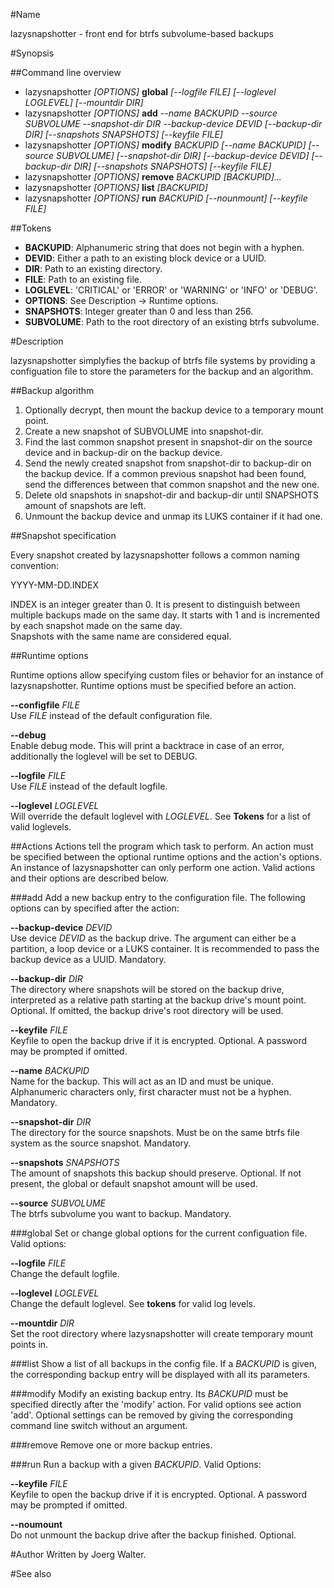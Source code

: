 #Name

lazysnapshotter - front end for btrfs subvolume-based backups

#Synopsis

##Command line overview

- lazysnapshotter *\[OPTIONS\]* **global** *\[--logfile FILE\] \[--loglevel LOGLEVEL\] \[--mountdir DIR\]*
- lazysnapshotter *\[OPTIONS\]* **add** *--name BACKUPID --source SUBVOLUME --snapshot-dir DIR --backup-device DEVID \[--backup-dir DIR\] \[--snapshots SNAPSHOTS\] \[--keyfile FILE\]*
- lazysnapshotter *\[OPTIONS\]* **modify** *BACKUPID \[--name BACKUPID\] \[--source SUBVOLUME\] \[--snapshot-dir DIR\] \[--backup-device DEVID\] \[--backup-dir DIR\] \[--snapshots SNAPSHOTS\] \[--keyfile FILE\]*
- lazysnapshotter *\[OPTIONS\]* **remove** *BACKUPID \[BACKUPID\]...*
- lazysnapshotter *\[OPTIONS\]* **list** *\[BACKUPID\]*
- lazysnapshotter *\[OPTIONS\]* **run** *BACKUPID \[--nounmount\] \[--keyfile FILE\]*

##Tokens

- **BACKUPID**: Alphanumeric string that does not begin with a hyphen.
- **DEVID**: Either a path to an existing block device or a UUID.
- **DIR**: Path to an existing directory.
- **FILE**: Path to an existing file.
- **LOGLEVEL**: 'CRITICAL' or 'ERROR' or 'WARNING' or 'INFO' or 'DEBUG'.
- **OPTIONS**: See Description -> Runtime options.
- **SNAPSHOTS**: Integer greater than 0 and less than 256.
- **SUBVOLUME**: Path to the root directory of an existing btrfs subvolume.

#Description

lazysnapshotter simplyfies the backup of btrfs file systems by providing a configuation file to store the parameters for the backup and an algorithm.

##Backup algorithm

1. Optionally decrypt, then mount the backup device to a temporary mount point.
2. Create a new snapshot of SUBVOLUME into snapshot-dir.
3. Find the last common snapshot present in snapshot-dir on the source device and in backup-dir on the backup device.
4. Send the newly created snapshot from snapshot-dir to backup-dir on the backup device. If a common previous snapshot had been found, send the differences between that common snapshot and the new one.
5. Delete old snapshots in snapshot-dir and backup-dir until SNAPSHOTS amount of snapshots are left.
6. Unmount the backup device and unmap its LUKS container if it had one.

##Snapshot specification

Every snapshot created by lazysnapshotter follows a common naming convention:

YYYY-MM-DD.INDEX

INDEX is an integer greater than 0. It is present to distinguish between multiple backups made on the same day. It starts with 1 and is incremented by each snapshot made on the same day.  
Snapshots with the same name are considered equal.

##Runtime options

Runtime options allow specifying custom files or behavior for an instance of lazysnapshotter. Runtime options must be specified before an action.

**--configfile** *FILE*  
Use *FILE* instead of the default configuration file.

**--debug**  
Enable debug mode. This will print a backtrace in case of an error, additionally the loglevel will be set to DEBUG.

**--logfile** *FILE*  
Use *FILE* instead of the default logfile.

**--loglevel** *LOGLEVEL*  
Will override the default loglevel with *LOGLEVEL*. See **Tokens** for a list of valid loglevels.

##Actions
Actions tell the program which task to perform. An action must be specified between the optional runtime options and the action's options. An instance of lazysnapshotter can only perform one action. Valid actions and their options are described below.

###add
Add a new backup entry to the configuration file. The following options can by specified after the action:

**--backup-device** *DEVID*  
Use device *DEVID* as the backup drive. The argument can either be a partition, a loop device or a LUKS container. It is recommended to pass the backup device as a UUID. Mandatory.

**--backup-dir** *DIR*  
The directory where snapshots will be stored on the backup drive, interpreted as a relative path starting at the backup drive's mount point. Optional. If omitted, the backup drive's root directory will be used.

**--keyfile** *FILE*  
Keyfile to open the backup drive if it is encrypted. Optional. A password may be prompted if omitted.

**--name** *BACKUPID*  
Name for the backup. This will act as an ID and must be unique. Alphanumeric characters only, first character must not be a hyphen. Mandatory.

**--snapshot-dir** *DIR*  
The directory for the source snapshots. Must be on the same btrfs file system as the source snapshot. Mandatory.

**--snapshots** *SNAPSHOTS*  
The amount of snapshots this backup should preserve. Optional. If not present, the global or default snapshot amount will be used.

**--source** *SUBVOLUME*  
The btrfs subvolume you want to backup. Mandatory.

###global
Set or change global options for the current configuation file. Valid options:

**--logfile** *FILE*  
Change the default logfile.

**--loglevel** *LOGLEVEL*  
Change the default loglevel. See **tokens** for valid log levels.

**--mountdir** *DIR*  
Set the root directory where lazysnapshotter will create temporary mount points in.

###list
Show a list of all backups in the config file. If a *BACKUPID* is given, the corresponding backup entry will be displayed with all its parameters.

###modify
Modify an existing backup entry. Its *BACKUPID* must be specified directly after the 'modify' action. For valid options see action 'add'. Optional settings can be removed by giving the corresponding command line switch without an argument.

###remove
Remove one or more backup entries.

###run
Run a backup with a given *BACKUPID*. Valid Options:

**--keyfile** *FILE*  
Keyfile to open the backup drive if it is encrypted. Optional. A password may be prompted if omitted.

**--noumount**  
Do not unmount the backup drive after the backup finished. Optional.

#Author
Written by Joerg Walter.

#See also
